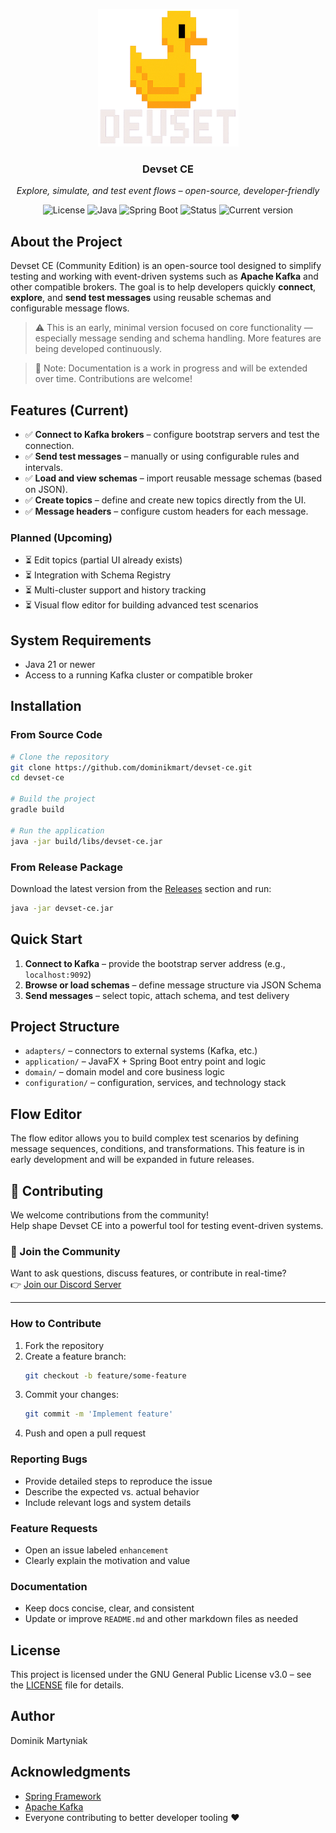 <p align="center">
  <img src="docs/assets/logo.svg" alt="Devset CE logo" width="225" height="220"/>
</p>

<h3 align="center">Devset CE</h3>
<p align="center"><em>Explore, simulate, and test event flows – open-source, developer-friendly</em></p>

<p align="center">
  <img src="https://img.shields.io/badge/license-GPL_v3-blue.svg" alt="License"/>
  <img src="https://img.shields.io/badge/Java-21-orange.svg" alt="Java"/>
  <img src="https://img.shields.io/badge/Spring_Boot-3.4.4-blue.svg" alt="Spring Boot"/>
  <img src="https://img.shields.io/badge/status-early%20preview-yellow" alt="Status"/>
  <img src="https://img.shields.io/github/v/tag/devset-io/devset-ce?label=version" alt="Current version"/>
</p>

## About the Project

Devset CE (Community Edition) is an open-source tool designed to simplify testing and working with event-driven systems
such as **Apache Kafka** and other compatible brokers. The goal is to help developers quickly **connect**, **explore**,
and **send test messages** using reusable schemas and configurable message flows.

> ⚠️ This is an early, minimal version focused on core functionality — especially message sending and schema handling.
> More features are being developed continuously.

> 📘 Note: Documentation is a work in progress and will be extended over time. Contributions are welcome!

## Features (Current)

- ✅ **Connect to Kafka brokers** – configure bootstrap servers and test the connection.
- ✅ **Send test messages** – manually or using configurable rules and intervals.
- ✅ **Load and view schemas** – import reusable message schemas (based on JSON).
- ✅ **Create topics** – define and create new topics directly from the UI.
- ✅ **Message headers** – configure custom headers for each message.

### Planned (Upcoming)

- ⏳ Edit topics (partial UI already exists)
- ⏳ Integration with Schema Registry
- ⏳ Multi-cluster support and history tracking
- ⏳ Visual flow editor for building advanced test scenarios

## System Requirements

- Java 21 or newer
- Access to a running Kafka cluster or compatible broker

## Installation

### From Source Code

```bash
# Clone the repository
git clone https://github.com/dominikmart/devset-ce.git
cd devset-ce

# Build the project
gradle build

# Run the application
java -jar build/libs/devset-ce.jar
```

### From Release Package

Download the latest version from the [Releases](https://github.com/dominikmart/devset-ce/releases) section and run:

```bash
java -jar devset-ce.jar
```

## Quick Start

1. **Connect to Kafka** – provide the bootstrap server address (e.g., `localhost:9092`)
2. **Browse or load schemas** – define message structure via JSON Schema
3. **Send messages** – select topic, attach schema, and test delivery

## Project Structure

- `adapters/` – connectors to external systems (Kafka, etc.)
- `application/` – JavaFX + Spring Boot entry point and logic
- `domain/` – domain model and core business logic
- `configuration/` – configuration, services, and technology stack

## Flow Editor

The flow editor allows you to build complex test scenarios by defining message sequences, conditions, and
transformations. This feature is in early development and will be expanded in future releases.

## 🤝 Contributing

We welcome contributions from the community!  
Help shape Devset CE into a powerful tool for testing event-driven systems.

### 💬 Join the Community

Want to ask questions, discuss features, or contribute in real-time?  
👉 [Join our Discord Server](https://discord.gg/S9kX3geFYE)

---

### How to Contribute

1. Fork the repository
2. Create a feature branch:
   ```bash
   git checkout -b feature/some-feature
   ```
3. Commit your changes:
   ```bash
   git commit -m 'Implement feature'
   ```
4. Push and open a pull request

### Reporting Bugs

- Provide detailed steps to reproduce the issue
- Describe the expected vs. actual behavior
- Include relevant logs and system details

### Feature Requests

- Open an issue labeled `enhancement`
- Clearly explain the motivation and value

### Documentation

- Keep docs concise, clear, and consistent
- Update or improve `README.md` and other markdown files as needed

## License

This project is licensed under the GNU General Public License v3.0 – see the [LICENSE](LICENSE) file for details.

## Author

Dominik Martyniak

## Acknowledgments

- [Spring Framework](https://spring.io/)
- [Apache Kafka](https://kafka.apache.org/)
- Everyone contributing to better developer tooling ❤️
